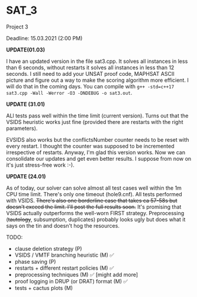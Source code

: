 # SAT_3

Project 3

Deadline: 15.03.2021 (2:00 PM)

**UPDATE(01.03)**

I have an updated version in the file sat3.cpp. It solves all instances in less
than 6 seconds, without restarts it solves all instances in less than 12
seconds. I still need to add your UNSAT proof code, MAPHSAT ASCII picture and figure out a way to make
the scoring algorithm more efficient. I will do that in the coming days.
You can compile with `g++ -std=c++17 sat3.cpp -Wall -Werror -O3 -DNDEBUG -o
sat3.out`.

**UPDATE (31.01)**

ALl tests pass well within the time limit (current version). Turns out that the VSIDS heuristic works just fine (provided there are restarts with the right parameters).

EVSIDS also works but the conflictsNumber counter needs to be reset with every
restart. I thought the counter was supposed to be incremented irrespective of
restarts. Anyway, I'm glad this version works. Now we can consolidate our updates
and get even better results. I suppose from now on it's just stress-free work :-).

**UPDATE (24.01)**

As of today, our solver can solve almost all test cases well within the 1m CPU time limit. There's only one timeout (hole9.cnf). All tests performed with VSIDS.
<del>There's also one borderline case that takes ca 57-58s but doesn't exceed the limit.
I'll post the full results soon.</del> It's promising that VSIDS actually outperforms the well-worn FIRST strategy. Preprocessing (<del>tautology</del>, subsumption, duplicates) probably looks ugly but does what it says on the tin and doesn't hog the resources.

TODO:

* clause deletion strategy (P)
* VSIDS / VMTF branching heuristic (M) :white_check_mark:
* phase saving (P)
* restarts + different restart policies (M) :white_check_mark:
* preprocessing techniques (M) :white_check_mark: [might add more]
* proof logging in DRUP (or DRAT) format (M) :white_check_mark:
* tests + cactus plots (M)
